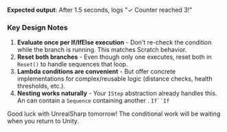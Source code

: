 **Expected output**: After 1.5 seconds, logs "✓ Counter reached 3!"
### Key Design Notes
1. **Evaluate once per If/IfElse execution** - Don't re-check the condition while the branch is running. This matches Scratch behavior.
2. **Reset both branches** - Even though only one executes, reset both in `Reset()` to handle sequences that loop.
3. **Lambda conditions are convenient** - But offer concrete implementations for complex/reusable logic (distance checks, health thresholds, etc.).
4. **Nesting works naturally** - Your `IStep` abstraction already handles this. An can contain a `Sequence` containing another . `If``If`

Good luck with UnrealSharp tomorrow! The conditional work will be waiting when you return to Unity.
